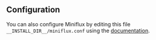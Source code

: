 ## Configuration

You can also configure Miniflux by editing this file `__INSTALL_DIR__/miniflux.conf` using the [documentation](https://miniflux.app/docs/configuration.html).